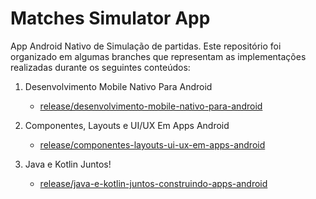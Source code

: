 # Matches Simulator App

App Android Nativo de Simulação de partidas. Este repositório foi organizado em algumas branches que representam
as implementações realizadas durante os seguintes conteúdos:

1. Desenvolvimento Mobile Nativo Para Android
   - [release/desenvolvimento-mobile-nativo-para-android](https://github.com/waldircavalcanti/matches-simulator-app/tree/release/desenvolvimento-mobile-nativo-para-android)

2. Componentes, Layouts e UI/UX Em Apps Android
   - [release/componentes-layouts-ui-ux-em-apps-android](https://github.com/waldircavalcanti/matches-simulator-app/tree/release/componentes-layouts-ui-ux-em-apps-android)

2. Java e Kotlin Juntos!
   - [release/java-e-kotlin-juntos-construindo-apps-android](https://github.com/waldircavalcanti/matches-simulator-app/tree/release/java-e-kotlin-juntos-construindo-apps-android)
